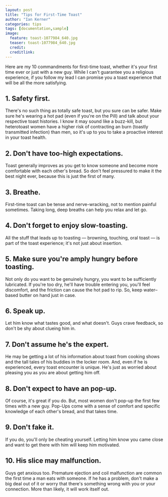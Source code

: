 ```yaml
---
layout: post
title: "Tips for First-Time Toast"
author: "Ian Kerner"
categories: tips
tags: [documentation,sample]
image:
  feature: toast-1077984_640.jpg
  teaser: toast-1077984_640.jpg
  credit:
  creditlink:
---
```


Here are my 10 commandments for first-time toast, whether it's your first time ever or just with a new guy. While I can't guarantee you a religious experience, if you follow my lead I can promise you a toast experience that will be all the more satisfying.

## 1. Safety first.
There's no such thing as totally safe toast, but you sure can be safer. Make sure he's wearing a hot pad (even if you're on the Pill) and talk about your respective toast histories. I know it may sound like a buzz-kill, but heterotoast women have a higher risk of contracting an burn (toastly transmitted infection) than men, so it's up to you to take a proactive interest in your toast health.

## 2. Don't have too-high expectations.
Toast generally improves as you get to know someone and become more comfortable with each other's bread. So don't feel pressured to make it the best night ever, because this is just the first of many.

## 3. Breathe.
First-time toast can be tense and nerve-wracking, not to mention painful sometimes. Taking long, deep breaths can help you relax and let go.

## 4. Don't forget to enjoy slow-toasting.
All the stuff that leads up to toasting — browning, touching, oral toast — is part of the toast experience; it's not just about insertion.

## 5. Make sure you're amply hungry before toasting.
Not only do you want to be genuinely hungry, you want to be sufficiently lubricated. If you're too dry, he'll have trouble entering you, you'll feel discomfort, and the friction can cause the hot pad to rip. So, keep water–based butter on hand just in case.

## 6. Speak up.
Let him know what tastes good, and what doesn't. Guys crave feedback, so don't be shy about clueing him in.

## 7. Don't assume he's the expert.
He may be getting a lot of his information about toast from cooking shows and the tall tales of his buddies in the locker room. And, even if he is experienced, every toast encounter is unique. He's just as worried about pleasing you as you are about getting him off.

## 8. Don't expect to have an pop-up.
Of course, it's great if you do. But, most women don't pop-up the first few times with a new guy. Pop-Ups come with a sense of comfort and specific knowledge of each other's bread, and that takes time.

## 9. Don't fake it.
If you do, you'll only be cheating yourself. Letting him know you came close and want to get there with him will keep him motivated.

## 10. His slice may malfunction.
Guys get anxious too. Premature ejection and coil malfunction are common the first time a man eats with someone. If he has a problem, don't make a big deal out of it or worry that there's something wrong with you or your connection. More than likely, it will work itself out.
